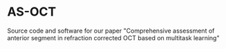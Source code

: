 # AS-OCT
Source code and software for our paper "Comprehensive assessment of anterior segment in refraction corrected OCT based on multitask learning"

